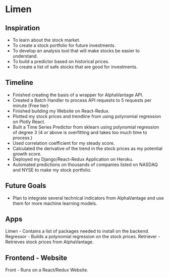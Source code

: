 # Limen
## Inspiration
 - To learn about the stock market.
 - To create a stock portfolio for future investments.
 - To develop an analysis tool that will make stocks be easier to understand.
 - To build a predictor based on historical prices.
 - To create a list of safe stocks that are good for investments.

## Timeline
 - Finished creating the basis of a wrapper for AlphaVantage API.
 - Created a Batch Handler to process API requests to 5 requests per minute (Free tier)
 - Finished building my Website on React-Redux.
 - Plotted my stock prices and trendline from using polynomial regression on Plotly React.
 - Built a Time Series Predictor from sklearn using polynomial regression of degree 3 (4 or above is overfitting and takes too much time to process.)
 - Used correlation coefficient for my steady score.
 - Calculated the derivative of the trend in the stock prices as my potential growth score.
 - Deployed my Django/React-Redux Application on Heroku.
 - Automated predictions on thousands of companies listed on NASDAQ and NYSE to make my stock portfolio.

## Future Goals
 - Plan to integrate several technical indicators from AlphaVantage and use them for more machine learning models.

## Apps
  Limen - Contains a list of packages needed to install on the backend.
  Regressor - Builds a polynomial regression on the stock prices.
  Retriever - Retrieves stock prices from AlphaVantage.

## Frontend - Website
  Front - Runs on a React/Redux Website.
